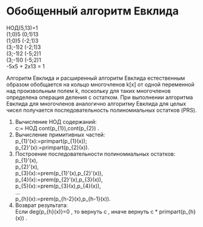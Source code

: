 # Обобщенный алгоритм Евклида
  
НОД(5,13)=1  
(1;0)5 (0;1)13  
(1;0)5 (-2;1)3  
(3;-1)2 (-2;1)3  
(3;-1)2 (-5;2)1  
(3;-1)0 (-5;2)1  
-5x5 + 2x13 = 1  

Алгоритм Евклида и расширенный алгоритм Евклида естественным образом обобщается на кольцо многочленов k[x] от одной переменной над произвольным полем k, поскольку для таких многочленов определена операция деления с остатком. При выполнении алгоритма Евклида для многочленов аналогично алгоритму Евклида для целых чисел получается последовательность полиномиальных остатков (PRS).

1. Вычисление НОД содержаний:  
 c:= НОД cont(p_{1}),cont(p_{2}) .    
2. Вычисление примитивных частей:  
 p_{1}'(x):=primpart(p_{1}(x));   
 p_{2}'(x):=primpart(p_{2}(x)).   
3. Построение последовательности полиномиальных остатков:  
 p_{1}'(x),   
 p_{2}'(x),   
 p_{3}(x):=prem(p_{1}'(x),p_{2}'(x)),   
 p_{4}(x):=prem(p_{2}'(x),p_{3}(x)),   
 p_{5}(x):=prem(p_{3}(x),p_{4}(x)),   
 ...   
 p_{h}(x):=prem(p_{h-2}(x),p_{h-1}(x)).   
4. Возврат результата:  
Если  deg(p_{h}(x))=0 , то вернуть c , иначе вернуть  c \* primpart(p_{h}(x)) .
